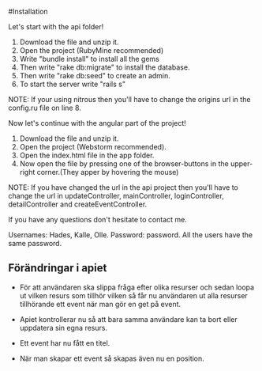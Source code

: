 #Installation

Let's start with the api folder!

1. Download the file and unzip it.
2. Open the project (RubyMine recommended)
3. Write "bundle install" to install all the gems
4. Then write "rake db:migrate" to install the database.
5. Then write "rake db:seed" to create an admin.
6. To start the server write "rails s"

NOTE: If your using nitrous then you'll have to change the origins url in the config.ru file on line 8.

Now let's continue with the angular part of the project!

1. Download the file and unzip it.
2. Open the project (Webstorm recommended).
3. Open the index.html file in the app folder.
4. Now open the file by pressing one of the browser-buttons in the upper-right corner.(They apper by hovering the mouse)

NOTE: If you have changed the url in the api project then you'll have to change the url in updateController, mainController, loginController, detailController and createEventController. 

If you have any questions don't hesitate to contact me.

Usernames: Hades, Kalle, Olle.
Password: password.
All the users have the same password.

## Förändringar i apiet

* För att användaren ska slippa fråga efter olika resurser och sedan loopa ut vilken resurs som tillhör vilken så får nu användaren ut alla resurser tillhörande ett event när man gör en get på event.

* Apiet kontrollerar nu så att bara samma användare kan ta bort eller uppdatera sin egna resurs.

* Ett event har nu fått en titel.

* När man skapar ett event så skapas även nu en position.
